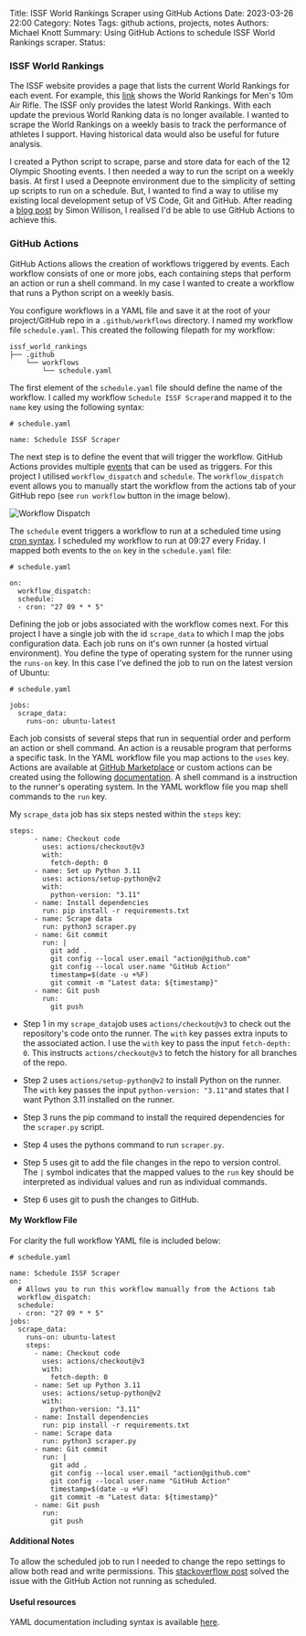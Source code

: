 Title: ISSF World Rankings Scraper using GitHub Actions
Date: 2023-03-26 22:00
Category: Notes
Tags: github actions, projects, notes
Authors: Michael Knott
Summary: Using GitHub Actions to schedule ISSF World Rankings scraper.
Status:

### ISSF World Rankings

The ISSF website provides a page that lists the current World Rankings for each event. For example, this [link](https://www.issf-sports.org/competitions/worldranking/complete_ranking_by_event_yearly.ashx?evlinkid=ARM) shows the World Rankings for Men's 10m Air Rifle. The ISSF only provides the latest World Rankings. With each update the previous World Ranking data is no longer available.
I wanted to scrape the World Rankings on a weekly basis to track the performance of athletes I support. Having historical data would also be useful for future analysis.

I created a Python script to scrape, parse and store data for each of the 12 Olympic Shooting events. I then needed a way to run the script on a weekly basis. At first I used a Deepnote environment due to the simplicity of setting up scripts to run on a schedule. But, I wanted to find a way to utilise my existing local development setup of VS Code, Git and GitHub. After reading a [blog post](https://simonwillison.net/2020/Oct/9/git-scraping/) by Simon Willison, I realised I'd be able to use GitHub Actions to achieve this.

### GitHub Actions
GitHub Actions allows the creation of workflows triggered by events. Each workflow consists of one or more jobs, each containing steps that perform an action or run a shell command. In my case I wanted to create a workflow that runs a Python script on a weekly basis.

You configure workflows in a YAML file and save it at the root of your project/GitHub repo in a `.github/workflows` directory. I named my workflow file `schedule.yaml`. This created the following filepath for my workflow:

```
issf_world_rankings
├── .github
    └── workflows
        └── schedule.yaml
```


The first element of the `schedule.yaml` file should define the name of the workflow. I called my workflow `Schedule ISSF Scraper`and mapped it to the `name` key using the following syntax:

```
# schedule.yaml

name: Schedule ISSF Scraper
```

The next step is to define the event that will trigger the workflow. GitHub Actions provides multiple [events](https://docs.github.com/en/actions/using-workflows/events-that-trigger-workflows#schedule) that can be used as triggers. For this project I utilised `workflow_dispatch` and `schedule`. The `workflow_dispatch` event allows you to manually start the workflow from the actions tab of your GitHub repo (see `run workflow` button in the image below).

![Workflow Dispatch]({static}/images/github-actions-workflow-dispatch.png)

 The `schedule` event triggers a workflow to run at a scheduled time using [cron syntax](https://pubs.opengroup.org/onlinepubs/9699919799/utilities/crontab.html#tag_20_25_07). I scheduled my workflow to run at 09:27 every Friday. I mapped both events to the `on` key in the `schedule.yaml` file:

```
# schedule.yaml

on:
  workflow_dispatch:
  schedule:
  - cron: "27 09 * * 5"
```

Defining the job or jobs associated with the workflow comes next. For this project I have a single job with the id `scrape_data` to which I map the jobs configuration data. Each job runs on it's own runner (a hosted virtual environment). You define the type of operating system for the runner using the `runs-on` key. In this case I've defined the job to run on the latest version of Ubuntu:

```
# schedule.yaml

jobs:
  scrape_data:
    runs-on: ubuntu-latest 
```

Each job consists of several steps that run in sequential order and perform an action or shell command. An action is a reusable program that performs a specific task.  In the YAML workflow file you map actions to the `uses` key. Actions are available at [GitHub Marketplace](https://github.com/marketplace?category=&query=&type=actions&verification=) or custom actions can be created using the following [documentation](https://docs.github.com/en/actions/creating-actions). A shell command is a instruction to the runner's operating system. In the YAML workflow file you map shell commands to the `run` key.

My `scrape_data` job has six steps nested within the `steps` key:

```
steps:
      - name: Checkout code
        uses: actions/checkout@v3
        with:
          fetch-depth: 0
      - name: Set up Python 3.11
        uses: actions/setup-python@v2
        with:
          python-version: "3.11"
      - name: Install dependencies
        run: pip install -r requirements.txt
      - name: Scrape data
        run: python3 scraper.py
      - name: Git commit
        run: |
          git add .
          git config --local user.email "action@github.com"
          git config --local user.name "GitHub Action"
          timestamp=$(date -u +%F)
          git commit -m "Latest data: ${timestamp}"
      - name: Git push
        run:
          git push
```

+ Step 1 in my `scrape_data`job uses `actions/checkout@v3` to check out the repository's code onto the runner. The `with` key passes extra inputs to the associated action. I use the `with` key to pass the input `fetch-depth: 0`. This instructs `actions/checkout@v3` to fetch the history for all branches of the repo.

+ Step 2 uses `actions/setup-python@v2` to install Python on the runner. The `with` key passes the input `python-version: "3.11"`and states that I want Python 3.11 installed on the runner.

+ Step 3 runs the pip command to install the required dependencies for the `scraper.py` script.

+ Step 4 uses the pythons command to run `scraper.py`.

+ Step 5 uses git to add the file changes in the repo to version control. The `|` symbol indicates that the mapped values to the `run` key should be interpreted as individual values and run as individual commands. 

+ Step 6 uses git to push the changes to GitHub.

#### My Workflow File

For clarity the full workflow YAML file is included below:
```
# schedule.yaml

name: Schedule ISSF Scraper
on:
  # Allows you to run this workflow manually from the Actions tab
  workflow_dispatch:
  schedule:
  - cron: "27 09 * * 5"
jobs:
  scrape_data:
    runs-on: ubuntu-latest 
    steps:
      - name: Checkout code
        uses: actions/checkout@v3
        with:
          fetch-depth: 0
      - name: Set up Python 3.11
        uses: actions/setup-python@v2
        with:
          python-version: "3.11"
      - name: Install dependencies
        run: pip install -r requirements.txt
      - name: Scrape data
        run: python3 scraper.py
      - name: Git commit
        run: |
          git add .
          git config --local user.email "action@github.com"
          git config --local user.name "GitHub Action"
          timestamp=$(date -u +%F)
          git commit -m "Latest data: ${timestamp}"
      - name: Git push
        run:
          git push
```



#### Additional Notes

To allow the scheduled job to run I needed to change the repo settings to allow both read and write permissions. This [stackoverflow post](https://stackoverflow.com/questions/73687176/permission-denied-to-github-actionsbot-the-requested-url-returned-error-403) solved the issue with the GitHub Action not running as scheduled.

#### Useful resources
YAML documentation including syntax is available [here](https://yaml.org/).